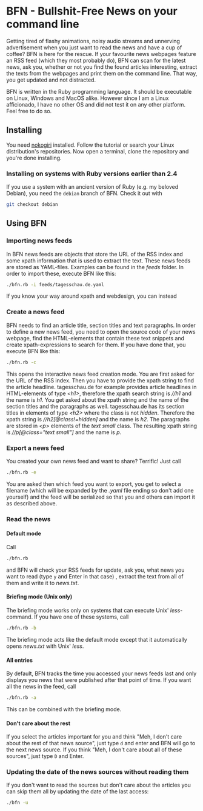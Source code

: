 # BFN - Bullshit-Free News on your command line #

Getting tired of flashy animations, noisy audio streams and unnerving
advertisement when you just want to read the news and have a cup of
coffee? BFN is here for the rescue. If your favourite news webpages
feature an RSS feed (which they most probably do), BFN can scan for 
the latest news, ask you, whether or not you find the found articles
interesting, extract the texts from the webpages and print them on
the command line. That way, you get updated and not distracted.

BFN is written in the Ruby programming language. It should be
executable on Linux, Windows and MacOS alike. However since I am a
Linux afficionado, I have no other OS and did not test it on any
other platform. Feel free to do so.

## Installing ##
You need [nokogiri](http://www.nokogiri.org/tutorials/installing_nokogiri.html) installed.
Follow the tutorial or search your Linux distribution's repositories. Now open a terminal,
clone the repository and you're done installing.

### Installing on systems with Ruby versions earlier than 2.4 ###
If you use a system with an ancient version of Ruby (e.g. my beloved Debian), you need the `debian` branch of BFN.
Check it out with

```sh
git checkout debian
```

## Using BFN ##
### Importing news feeds ###
In BFN news feeds are objects that store the URL of the RSS index and some xpath information
that is used to extract the text. These news feeds are stored as YAML-files. Examples can 
be found in the _feeds_ folder. In order to import these, execute BFN like this:

```sh
./bfn.rb -i feeds/tagesschau.de.yaml
```

If you know your way around xpath and webdesign, you can instead

### Create a news feed ###
BFN needs to find an article title, section titles and text paragraphs. In order to define a
new news feed, you need to open the source code of your news webpage, find the HTML-elements
that contain these text snippets and create xpath-expressions to search for them. If you have
done that, you execute BFN like this:

```sh
./bfn.rb -c
```

This opens the interactive news feed creation mode. You are first asked for the URL of the RSS
index. Then you have to provide the xpath string to find the article headline. tagesschau.de
for example provides article headlines in HTML-elements of type _\<h1\>_, therefore the xpath
search string is _//h1_ and the name is _h1_. You get asked about the xpath string and the name
of the section titles and the paragraphs as well. tagesschau.de has its section titles in elements
of type _\<h2\>_ where the class is not _hidden_. Therefore the xpath string is _//h2[@class!=hidden]_
and the name is _h2_. The paragraphs are stored in _\<p\>_ elements of the _text small_ class. The
resulting xpath string is _//p[@class="text small"]_ and the name is _p_.

### Export a news feed ###
You created your own news feed and want to share? Terrific! Just call

```sh
./bfn.rb -e
```

You are asked then which feed you want to export, you get to select a filename (which will be expanded by
the _.yaml_ file ending so don't add one yourself) and the feed will be serialized so that you and others
can import it as described above.

### Read the news ###
#### Default mode ####
Call

```sh
./bfn.rb 
```

and BFN will check your RSS feeds for update, ask you, what news you want to read (type `y` and Enter in that case)
, extract the text from all of them and write it to _news.txt_.

#### Briefing mode (Unix only) ####
The briefing mode works only on systems that can execute Unix' _less_-command. If you have one of these
systems, call

```sh
./bfn.rb -b
```
The briefing mode acts like the default mode except that it automatically opens _news.txt_ with Unix' _less_.

#### All entries ####
By default, BFN tracks the time you accessed your news feeds last and only displays you news that were published
after that point of time. If you want all the news in the feed, call

```sh
./bfn.rb -a
```

This can be combined with the briefing mode.

#### Don't care about the rest ####
If you select the articles important for you and think "Meh, I don't care about the rest of that news source",
just type `d` and enter and BFN will go to the next news source. If you think "Meh, I don't care about all of
these sources", just type `D` and Enter.

### Updating the date of the news sources without reading them ###
If you don't want to read the sources but don't care about the articles you can skip them all by updating the date of
the last access:

```sh
./bfn -u
```
